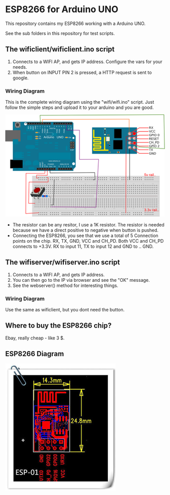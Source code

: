 # ESP8266 for Arduino UNO

This repository contains my ESP8266 working with a Arduino UNO.

See the sub folders in this repository for test scripts.

## The wificlient/wificlient.ino script

1. Connects to a WIFI AP, and gets IP address. Configure the vars for your needs.
2. When button on INPUT PIN 2 is pressed, a HTTP request is sent to google.

### Wiring Diagram

This is the complete wiring diagram using the "wifi/wifi.ino" script. Just follow the simple steps and upload it to your arduino and you are good.

![Wire Diagram](/images/wire_diagram.png)

- The resistor can be any resitor, I use a 1K resistor. The resistor is needed because we have a direct positive to negative when button is pushed.
- Connecting the ESP8266, you see that we use a total of 5 Connection points on the chip. RX, TX, GND, VCC and CH_PD. Both VCC and CH_PD connects to +3.3V. RX to input 11, TX to input 12 and GND to .. GND.


## The wifiserver/wifiserver.ino script

1. Connects to a WIFI AP, and gets IP address.
2. You can then go to the IP via browser and see the "OK" message.
3. See the webserver() method for interesting things.



### Wiring Diagram

Use the same as wificlient, but you dont need the button.


## Where to buy the ESP8266 chip?

Ebay, really cheap - like 3 $.


## ESP8266 Diagram

![ESP8266 Diagram](/images/diagram.jpg)




